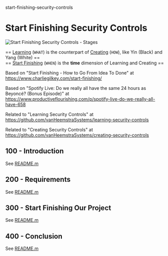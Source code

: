 start-finishing-security-controls
# Start Finishing Security Controls

![Start Finishing Security Controls - Stages](https://github.com/vanHeemstraSystems/start-finishing-security-controls/assets/1499433/18f04bab-c051-4f53-a104-bf00466fc2d5)

== [Learning](https://github.com/vanHeemstraSystems/learning/) (```WHAT```) is the counterpart of [Creating](https://github.com/vanHeemstraSystems/creating/) (```HOW```), like Yin (Black) and Yang (White) == <br>
== [Start Finishing](https://github.com/vanHeemstraSystems/start-finishing/) (```WHEN```) is the **time** dimension of Learning and Creating ==

Based on "Start Finishing - How to Go From Idea To Done" at https://www.charliegilkey.com/start-finishing/

Based on "Spotify Live: Do we really all have the same 24 hours as Beyoncé? (Bonus Episode)" at https://www.productiveflourishing.com/p/spotify-live-do-we-really-all-have-658

Related to "Learning Security Controls" at https://github.com/vanHeemstraSystems/learning-security-controls

Related to "Creating Security Controls" at https://github.com/vanHeemstraSystems/creating-security-controls

## 100 - Introduction

See [README.m](./100/README.md)

## 200 - Requirements

See [README.m](./200/README.md)

## 300 - Start Finishing Our Project

See [README.m](./300/README.md)

## 400 - Conclusion

See [README.m](./400/README.md)
